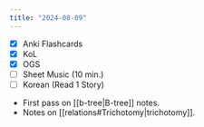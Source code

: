 ```yaml
---
title: "2024-08-09"
---
```


- [x] Anki Flashcards
- [x] KoL
- [x] OGS
- [ ] Sheet Music (10 min.)
- [ ] Korean (Read 1 Story)

* First pass on [[b-tree|B-tree]] notes.
* Notes on [[relations#Trichotomy|trichotomy]].